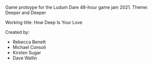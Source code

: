 Game protoype for the Ludum Dare 48-hour game jam 2021. Theme: Deeper and Deeper

Working title: How Deep Is Your Love

Created by:
* Rebecca Benett
* Michael Consoli
* Kirsten Sugar
* Dave Wallin

